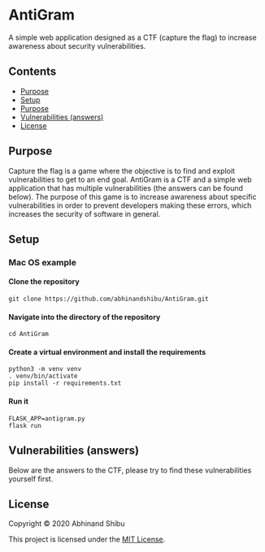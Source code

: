 # AntiGram
A simple web application designed as a CTF (capture the flag) to increase awareness about security vulnerabilities.

## Contents
* [Purpose](#purpose)
* [Setup](#setup)
* [Purpose](#purpose)
* [Vulnerabilities (answers)](#vulerabilities-(answers))
* [License](#license)

## Purpose

Capture the flag is a game where the objective is to find and exploit vulnerabilities to get to an end goal. AntiGram is a CTF and a simple web application that has multiple vulnerabilities (the answers can be found below). The purpose of this game is to increase awareness about specific vulnerabilities in order to prevent developers making these errors, which increases the security of software in general.

## Setup

### Mac OS example
#### Clone the repository
```
git clone https://github.com/abhinandshibu/AntiGram.git
```

#### Navigate into the directory of the repository
```
cd AntiGram
```

#### Create a virtual environment and install the requirements
```
python3 -m venv venv
. venv/bin/activate
pip install -r requirements.txt
```

#### Run it
```
FLASK_APP=antigram.py
flask run
```

## Vulnerabilities (answers)

Below are the answers to the CTF, please try to find these vulnerabilities yourself first.


## License

Copyright © 2020 Abhinand Shibu

This project is licensed under the [MIT License](/LICENSE).
